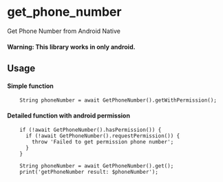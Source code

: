 # get_phone_number

Get Phone Number from Android Native

#### Warning: This library works in only android.

## Usage

#### Simple function
```
    String phoneNumber = await GetPhoneNumber().getWithPermission();
```

#### Detailed function with android permission
```
    if (!await GetPhoneNumber().hasPermission()) {
      if (!await GetPhoneNumber().requestPermission()) {
        throw 'Failed to get permission phone number';
      }
    }

    String phoneNumber = await GetPhoneNumber().get();
    print('getPhoneNumber result: $phoneNumber');
```